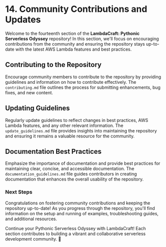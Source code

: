 # 14. Community Contributions and Updates

Welcome to the fourteenth section of the **LambdaCraft: Pythonic Serverless Odyssey** repository! In this section, we'll focus on encouraging contributions from the community and ensuring the repository stays up-to-date with the latest AWS Lambda features and best practices.

## Contributing to the Repository

Encourage community members to contribute to the repository by providing guidelines and information on how to contribute effectively. The `contributing.md` file outlines the process for submitting enhancements, bug fixes, and new content.

## Updating Guidelines

Regularly update guidelines to reflect changes in best practices, AWS Lambda features, and any other relevant information. The `update_guidelines.md` file provides insights into maintaining the repository and ensuring it remains a valuable resource for the community.

## Documentation Best Practices

Emphasize the importance of documentation and provide best practices for maintaining clear, concise, and accessible documentation. The `documentation_guidelines.md` file guides contributors in creating documentation that enhances the overall usability of the repository.

### Next Steps

Congratulations on fostering community contributions and keeping the repository up-to-date! As you progress through the repository, you'll find information on the setup and running of examples, troubleshooting guides, and additional resources.

Continue your Pythonic Serverless Odyssey with LambdaCraft! Each section contributes to building a vibrant and collaborative serverless development community. 🚀